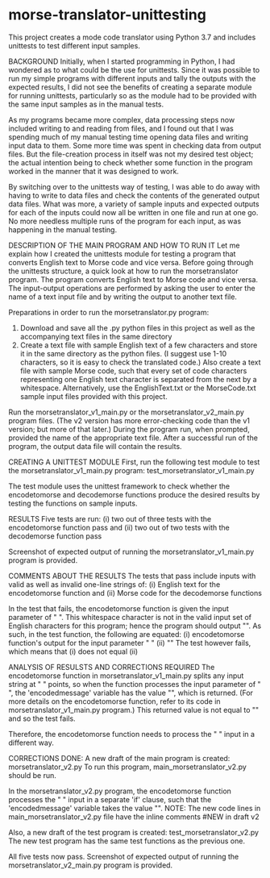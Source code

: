 # morse-translator-unittesting
This project creates a mode code translator using Python 3.7 and includes unittests to test different input samples.

BACKGROUND 
Initially, when I started programming in Python, I had wondered as to what could be the use for unittests. Since it was possible to run my simple programs with different inputs and tally the outputs with the expected results, I did not see the benefits of creating a separate module for running unittests, particularly so as the module had to be provided with the same input samples as in the manual tests.

As my programs became more complex, data processing steps now included writing to and reading from files, and I found out that I was spending much of my manual testing time opening data files and writing input data to them. Some more time was spent in checking data from output files. But the file-creation process in itself was not my desired test object; the actual intention being to check whether some function in the program worked in the manner that it was designed to work. 

By switching over to the unittests way of testing, I was able to do away with having to write to data files and check the contents of the generated output data files. What was more, a variety of sample inputs and expected outputs for each of the inputs could now all be written in one file and run at one go. No more needless multiple runs of the program for each input, as was happening in the manual testing. 

DESCRIPTION OF THE MAIN PROGRAM AND HOW TO RUN IT
Let me explain how I created the unittests module for testing a program that converts English text to Morse code and vice versa. Before going through the unittests structure, a quick look at how to run the morsetranslator program. The program converts English text to Morse code and vice versa. The input-output operations are performed by asking the user to enter the name of a text input file and by writing the output to another text file. 

Preparations in order to run the morsetranslator.py program:
1. Download and save all the .py python files in this project as well as the accompanying text files in the same directory
2. Create a text file with sample English text of a few characters and store it in the same directory as the python files. (I suggest use 1-10 characters, so it is easy to check the translated code.) Also create a text file with sample Morse code, such that every set of code characters representing one English text character is separated from the next by a whitespace. Alternatively, use the EnglishText.txt or the MorseCode.txt sample input files provided with this project. 

Run the morsetranslator_v1_main.py or the morsetranslator_v2_main.py program files. (The v2 version has more error-checking code than the v1 version; but more of that later.) During the program run, when prompted, provided the name of the appropriate text file. After a successful run of the program, the output data file will contain the results.

CREATING A UNITTEST MODULE
First, run the following test module to test the morsetranslator_v1_main.py program:
test_morsetranslator_v1_main.py 

The test module uses the unittest framework to check whether the encodetomorse and decodemorse functions produce the desired results by testing the functions on sample inputs.

RESULTS
Five tests are run: 
(i) two out of three tests with the encodetomorse function pass and 
(ii) two out of two tests with the decodemorse function pass

Screenshot of expected output of running the morsetranslator_v1_main.py program is provided.

COMMENTS ABOUT THE RESULTS
The tests that pass include inputs with valid as well as invalid one-line strings of: 
(i) English text for the encodetomorse function and 
(ii) Morse code for the decodemorse functions

In the test that fails, the encodetomorse function is given the input parameter of " ". This whitespace character is not in the valid input set of English characters for this program; hence the program should output "<CNF>". As such, in the test function, the following are equated:
(i) encodetomorse function's output for the input parameter " " 
(ii) "<CNF>" 
The test however fails, which means that (i) does not equal (ii)

ANALYSIS OF RESULSTS AND CORRECTIONS REQUIRED
The encodetomorse function in morsetranslator_v1_main.py splits any input string at " " points, so when the function processes the input parameter of " ", the 'encodedmessage' variable has the value "", which is returned. (For more details on the encodetomorse function, refer to its code in morsetranslator_v1_main.py program.) This returned value is not equal to "<CNF>" and so the test fails.

Therefore, the encodetomorse function needs to process the " " input in a different way.

CORRECTIONS DONE:
A new draft of the main program is created: morsetranslator_v2.py
To run this program, main_morsetranslator_v2.py should be run.

In the morsetranslator_v2.py program, the encodetomorse function processes the " " input in a separate 'if' clause, such that the 'encodedmessage' variable takes the value "<CNF>".
NOTE: The new code lines in main_morsetranslator_v2.py file have the inline comments  #NEW in draft v2

Also, a new draft of the test program is created: 
test_morsetranslator_v2.py 
The new test program has the same test functions as the previous one.

All five tests now pass.
Screenshot of expected output of running the morsetranslator_v2_main.py program is provided.


